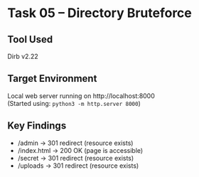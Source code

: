 # Task 05 – Directory Bruteforce

## Tool Used
Dirb v2.22

## Target Environment
Local web server running on http://localhost:8000  
(Started using: `python3 -m http.server 8000`)

## Key Findings
- /admin → 301 redirect (resource exists)
- /index.html → 200 OK (page is accessible)
- /secret → 301 redirect (resource exists)
- /uploads → 301 redirect (resource exists)

